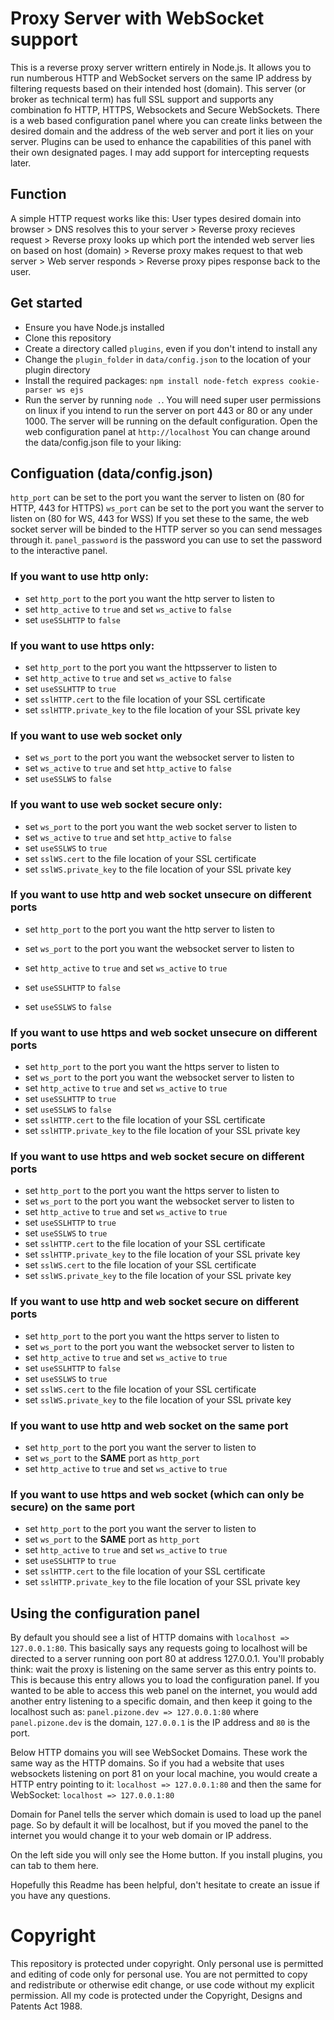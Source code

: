 
# Proxy Server with WebSocket support
This is a reverse proxy server writtern entirely in Node.js. It allows you to run numberous HTTP and WebSocket servers on the same IP address by filtering requests based on their intended host (domain). This server (or broker as technical term) has full SSL support and supports any combination fo  HTTP, HTTPS, Websockets and Secure WebSockets. There is a web based configuration panel where you can create links between the desired domain and the address of the web server and port it lies on your server. Plugins can be used to enhance the capabilities of this panel with their own designated pages. I may add support for intercepting requests later.

## Function
A simple HTTP request works like this:
User types desired domain into browser > DNS resolves this to your server > Reverse proxy recieves request > Reverse proxy looks up which port the intended web server lies on based on host (domain) > Reverse proxy makes request to that web server > Web server responds > Reverse proxy pipes response back to the user.

## Get started

- Ensure you have Node.js installed
- Clone this repository
- Create a directory called `plugins`, even if you don't intend to install any
- Change the `plugin_folder` in `data/config.json` to the location of your plugin directory
- Install the required packages: `npm install node-fetch express cookie-parser ws ejs`
- Run the server by running `node .`. You will need super user permissions on linux if you intend to run the server on port 443 or 80 or any under 1000.
The server will be running on the default configuration. Open the web configuration panel at `http://localhost` You can change around the data/config.json file to your liking:

## Configuation (data/config.json)
`http_port` can be set to the port you want the server to listen on (80 for HTTP, 443 for HTTPS)
`ws_port` can be set to the port you want the server to listen on (80 for WS, 443 for WSS)
If you set these to the same, the web socket server will be binded to the HTTP server so you can send messages through it.
`panel_password` is the password you can use to set the password to the interactive panel.

### If you want to use http **only**:
- set `http_port` to the port you want the http server to listen to
- set `http_active` to `true` and set `ws_active` to `false`
- set `useSSLHTTP` to `false`

### If you want to use https **only**:
- set `http_port` to the port you want the httpsserver to listen to
- set `http_active` to `true` and set `ws_active` to `false`
- set `useSSLHTTP` to `true`
- set `sslHTTP.cert` to the file location of your SSL certificate
- set `sslHTTP.private_key` to the file location of your SSL private key

### If you want to use web socket **only**
- set `ws_port` to the port you want the websocket server to listen to
- set `ws_active` to `true` and set `http_active` to `false`
- set `useSSLWS` to `false`

### If you want to use web socket secure **only**:
- set `ws_port` to the port you want the web socket server to listen to
- set `ws_active` to `true` and set `http_active` to `false`
- set `useSSLWS` to `true`
- set `sslWS.cert` to the file location of your SSL certificate
- set `sslWS.private_key` to the file location of your SSL private key

### If you want to use http and web socket unsecure on different ports
- set `http_port` to the port you want the http server to listen to
- set `ws_port` to the port you want the websocket server to listen to

- set `http_active` to `true` and set `ws_active` to `true`
- set `useSSLHTTP` to `false`
- set `useSSLWS` to `false`

### If you want to use http**s** and web socket unsecure on different ports
- set `http_port` to the port you want the https server to listen to
- set `ws_port` to the port you want the websocket server to listen to
- set `http_active` to `true` and set `ws_active` to `true`
- set `useSSLHTTP` to `true`
- set `useSSLWS` to `false`
- set `sslHTTP.cert` to the file location of your SSL certificate
- set `sslHTTP.private_key` to the file location of your SSL private key

### If you want to use https and web socket secure on different ports
- set `http_port` to the port you want the https server to listen to
- set `ws_port` to the port you want the websocket server to listen to
- set `http_active` to `true` and set `ws_active` to `true`
- set `useSSLHTTP` to `true`
- set `useSSLWS` to `true`
- set `sslHTTP.cert` to the file location of your SSL certificate
- set `sslHTTP.private_key` to the file location of your SSL private key
- set `sslWS.cert` to the file location of your SSL certificate
- set `sslWS.private_key` to the file location of your SSL private key

### If you want to use http and web socket secure on different ports
- set `http_port` to the port you want the https server to listen to
- set `ws_port` to the port you want the websocket server to listen to
- set `http_active` to `true` and set `ws_active` to `true`
- set `useSSLHTTP` to `false`
- set `useSSLWS` to `true`
- set `sslWS.cert` to the file location of your SSL certificate
- set `sslWS.private_key` to the file location of your SSL private key

### If you want to use http and web socket on the **same** port
- set `http_port` to the port you want the server to listen to
- set `ws_port` to the **SAME** port as `http_port`
- set `http_active` to `true` and set `ws_active` to `true`

### If you want to use https and web socket (which can only be secure) on the **same** port
- set `http_port` to the port you want the server to listen to
- set `ws_port` to the **SAME** port as `http_port`
- set `http_active` to `true` and set `ws_active` to `true`
- set `useSSLHTTP` to `true`
- set `sslHTTP.cert` to the file location of your SSL certificate
- set `sslHTTP.private_key` to the file location of your SSL private key

## Using the configuration panel
By default you should see a list of HTTP domains with `localhost => 127.0.0.1:80`. This basically says any requests going to localhost will be directed to a server running oon port 80 at address 127.0.0.1. You'll probably think: wait the proxy is listening on the same server as this entry points to. This is because this entry allows you to load the configuration panel. If you wanted to be able to access this web panel on the internet, you would add another entry listening to a specific domain, and then keep it going to the localhost such as: `panel.pizone.dev => 127.0.0.1:80` where `panel.pizone.dev` is the domain, `127.0.0.1` is the IP address and `80` is the port.

Below HTTP domains you will see WebSocket Domains. These work the same way as the HTTP domains. So if you had a website that uses websockets listening on port 81 on your local machine, you would create a HTTP entry pointing to it: `localhost => 127.0.0.1:80` and then the same for WebSocket: `localhost => 127.0.0.1:80`

Domain for Panel tells the server which domain is used to load up the panel page. So by default it will be localhost, but if you moved the panel to the internet you would change it to your web domain or IP address.

On the left side you will only see the Home button. If you install plugins, you can tab to them here.

Hopefully this Readme has been helpful, don't hesitate to create an issue if you have any questions.

# Copyright
This repository is protected under copyright. Only personal use is permitted and editing of code only for personal use. You are not permitted to copy and redistribute or otherwise edit change, or use code without my explicit permission. All my code is protected under the Copyright, Designs and Patents Act 1988.
